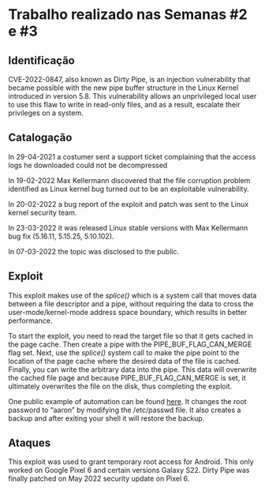 # Trabalho realizado nas Semanas #2 e #3

## Identificação

CVE-2022-0847, also known as Dirty Pipe, is an injection vulnerability that became possible with the new pipe buffer structure in the Linux Kernel introduced in version 5.8. This vulnerability allows an unprivileged local user to use this flaw to write in read-only files, and as a result, escalate their privileges on a system.

## Catalogação

In 29-04-2021 a costumer sent a support ticket complaining that the access logs he downloaded could not be decompressed

In 19-02-2022 Max Kellermann discovered that the file corruption problem identified as Linux kernel bug turned out to be an exploitable vulnerability.

In 20-02-2022 a bug report of the exploit and patch was sent to the Linux kernel security team.

In 23-03-2022 it was released Linux stable versions with Max Kellermann bug fix (5.16.11, 5.15.25, 5.10.102).

In 07-03-2022 the topic was disclosed to the public.

## Exploit

This exploit makes use of the _splice()_ which is a system call that moves data between a file descriptor and a pipe, without requiring the data to cross the user-mode/kernel-mode address space boundary, which results in better performance.

To start the exploit, you need to read the target file so that it gets cached in the page cache.
Then create a pipe with the PIPE_BUF_FLAG_CAN_MERGE flag set.
Next, use the _splice()_ system call to make the pipe point to the location of the page cache where the desired data of the file is cached.
Finally, you can write the arbitrary data into the pipe. This data will overwrite the cached file page and because PIPE_BUF_FLAG_CAN_MERGE is set, it ultimately overwrites the file on the disk, thus completing the exploit.

One public example of automation can be found [here](https://github.com/Arinerron/CVE-2022-0847-DirtyPipe-Exploit). It changes the root password to “aaron” by modifying the /etc/passwd file. It also creates a backup and after exiting your shell it will restore the backup.

## Ataques

This exploit was used to grant temporary root access for Android. This only worked on Google Pixel 6 and certain versions Galaxy S22. Dirty Pipe was finally patched on May 2022 security update on Pixel 6.
